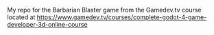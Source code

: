 My repo for the Barbarian Blaster game from the Gamedev.tv course located at https://www.gamedev.tv/courses/complete-godot-4-game-developer-3d-online-course
